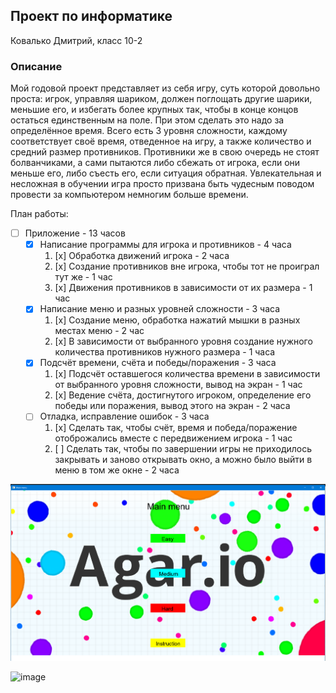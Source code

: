 ## Проект по информатике

Ковалько Дмитрий, класс 10-2

### Описание

Мой годовой проект представляет из себя игру, суть которой довольно проста: игрок, управляя шариком, должен поглощать другие шарики, меньшие его, и избегать более крупных так, чтобы в конце концов остаться единственным на поле. При этом сделать это надо за определённое время. Всего есть 3 уровня сложности, каждому соответствует своё время, отведенное на игру, а также количество и средний размер противников. Противники же в свою очередь не стоят болванчиками, а сами пытаются либо сбежать от игрока, если они меньше его, либо съесть его, если ситуация обратная. Увлекательная и несложная в обучении игра просто призвана быть чудесным поводом провести за компьютером немногим больше времени.


План работы:

- [ ] Приложение - 13 часов
     * [x] Написание программы для игрока и противников - 4 часа
          1. [x] Обработка движений игрока - 2 часа
          2. [x] Создание противников вне игрока, чтобы тот не проиграл тут же - 1 час
          3. [x] Движения противников в зависимости от их размера - 1 час
     * [x] Написание меню и разных уровней сложности - 3 часа
          1. [x] Создание меню, обработка нажатий мышки в разных местах меню - 2 час
          2. [x] В зависимости от выбранного уровня создание нужного количества противников нужного размера - 1 часа
     * [x] Подсчёт времени, счёта и победы/поражения - 3 часа
          1. [x] Подсчёт оставшегося количества времени в зависимости от выбранного уровня сложности, вывод на экран - 1 час
          2. [x] Ведение счёта, достигнутого игроком, определение его победы или поражения, вывод этого на экран - 2 часа
     * [ ] Отладка, исправление ошибок - 3 часа
          1. [x] Сделать так, чтобы счёт, время и победа/поражение отоброжались вместе с передвижением игрока - 1 час
          2. [ ] Сделать так, чтобы по завершении игры не приходилось закрывать и заново открывать окно, а можно было выйти в меню в том же окне - 2 часа


![](resources/img.png)

![image](https://user-images.githubusercontent.com/112693825/235235751-be5a331d-a41e-4459-b578-2f9443598f98.png)

